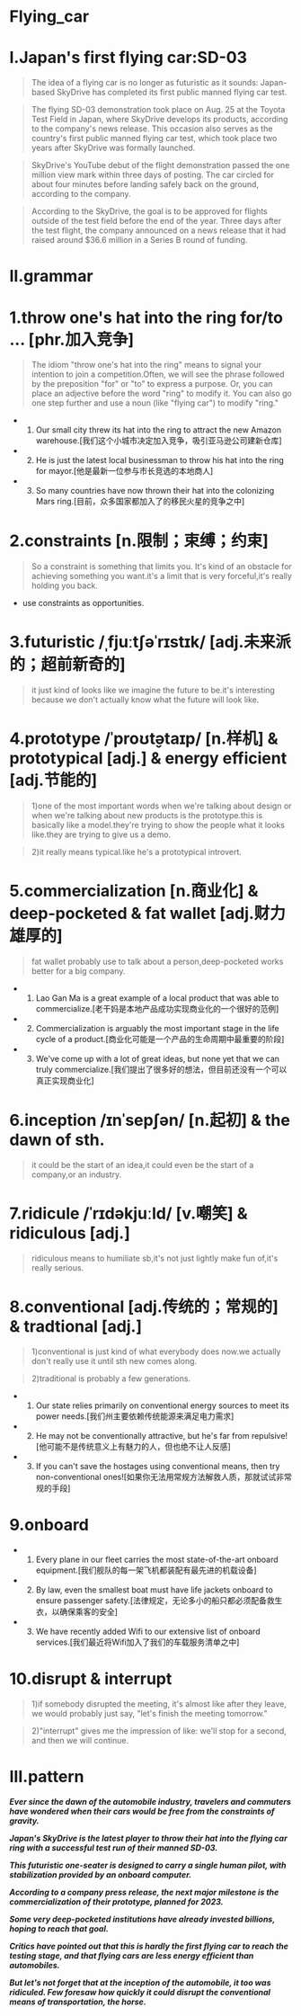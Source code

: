 # Flying_car
# I.Japan's first flying car:SD-03
> The idea of a flying car is no longer as futuristic as it sounds: Japan-based SkyDrive has completed its first public manned flying car test.

> The flying SD-03 demonstration took place on Aug. 25 at the Toyota Test Field in Japan, where SkyDrive develops its products, according to the company's news release. This occasion also serves as the country's first public manned flying car test, which took place two years after SkyDrive was formally launched.

> SkyDrive's YouTube debut of the flight demonstration passed the one million view mark within three days of posting. The car circled for about four minutes before landing safely back on the ground, according to the company.

> According to the SkyDrive, the goal is to be approved for flights outside of the test field before the end of the year. Three days after the test flight, the company announced on a news release that it had raised around $36.6 million in a Series B round of funding.

# II.grammar
# 1.throw one's hat into the ring for/to ... [phr.加入竞争]
> The idiom "throw one's hat into the ring" means to signal your intention to join a competition.Often, we will see the phrase followed by the preposition "for" or "to" to express a purpose. Or, you can place an adjective before the word "ring" to modify it. You can also go one step further and use a noun (like "flying
car") to modify "ring."

- 1. Our small city threw its hat into the ring to attract the new Amazon warehouse.[我们这个小城市决定加入竞争，吸引亚马逊公司建新仓库]

- 2. He is just the latest local businessman to throw his hat into the ring for mayor.[他是最新一位参与市长竞选的本地商人]

- 3. So many countries have now thrown their hat into the colonizing Mars ring.[目前，众多国家都加入了的移民火星的竞争之中]

# 2.constraints [n.限制；束缚；约束]
> So a constraint is something that limits you. It's kind of an obstacle for achieving something you want.it's a limit that is very forceful,it's really holding you back.

- use constraints as opportunities.

# 3.futuristic /ˌfjuːtʃəˈrɪstɪk/ [adj.未来派的；超前新奇的] 
> it just kind of looks like we imagine the future to be.it's interesting because we don't actually know what the future will look like.

# 4.prototype /ˈproʊt̬ətaɪp/ [n.样机] & prototypical [adj.] & energy efficient [adj.节能的]
> 1)one of the most important words when we're talking about design or when we're talking about new products is the prototype.this is basically like a model.they're trying to show the people what it looks like.they are trying to give us a demo.

> 2)it really means typical.like he's a prototypical introvert.

# 5.commercialization [n.商业化] & deep-pocketed & fat wallet [adj.财力雄厚的]
> fat wallet probably use to talk about a person,deep-pocketed works better for a big company.

- 1. Lao Gan Ma is a great example of a local product that was able to commercialize.[老干妈是本地产品成功实现商业化的一个很好的范例]

- 2. Commercialization is arguably the most important stage in the life cycle of a product.[商业化可能是一个产品的生命周期中最重要的阶段]

- 3. We've come up with a lot of great ideas, but none yet that we can truly commercialize.[我们提出了很多好的想法，但目前还没有一个可以真正实现商业化]

# 6.inception /ɪnˈsepʃən/ [n.起初] & the dawn of sth.
> it could be the start of an idea,it could even be the start of a company,or an industry.

# 7.ridicule /ˈrɪdəkjuːld/ [v.嘲笑] & ridiculous [adj.]
> ridiculous means to humiliate sb,it's not just lightly make fun of,it's really serious.

# 8.conventional [adj.传统的；常规的] & tradtional [adj.]
> 1)conventional is just kind of what everybody does now.we actually don't really use it until sth new comes along.

> 2)traditional is probably a few generations.

- 1. Our state relies primarily on conventional energy sources to meet its power needs.[我们州主要依赖传统能源来满足电力需求]

- 2. He may not be conventionally attractive, but he's far from repulsive![他可能不是传统意义上有魅力的人，但也绝不让人反感]

- 3. If you can't save the hostages using conventional means, then try non-conventional ones![如果你无法用常规方法解救人质，那就试试非常规的手段]

# 9.onboard
- 1. Every plane in our fleet carries the most state-of-the-art onboard equipment.[我们舰队的每一架飞机都装配有最先进的机载设备]

- 2. By law, even the smallest boat must have life jackets onboard to ensure passenger safety.[法律规定，无论多小的船只都必须配备救生衣，以确保乘客的安全]

- 3. We have recently added Wifi to our extensive list of onboard services.[我们最近将Wifi加入了我们的车载服务清单之中]

# 10.disrupt & interrupt
> 1)if somebody disrupted the meeting, it's almost like after they leave, we would probably just say, "let's finish the meeting tomorrow."

> 2)"interrupt" gives me the impression of like: we'll stop for a second, and then we will continue.

# III.pattern
***Ever since the dawn of the automobile industry, travelers and commuters have wondered when their cars would be free from the constraints of gravity.***

***Japan's SkyDrive is the latest player to throw their hat into the flying car ring with a successful test run of their manned SD-03.***

***This futuristic one-seater is designed to carry a single human pilot, with stabilization provided by an onboard computer.***

***According to a company press release, the next major milestone is the commercialization of their prototype, planned for 2023.***

***Some very deep-pocketed institutions have already invested billions, hoping to reach that goal.***

***Critics have pointed out that this is hardly the first flying car to reach the testing stage, and that flying cars are less energy efficient than automobiles.***

***But let's not forget that at the inception of the automobile, it too was ridiculed. Few foresaw how quickly it could disrupt the conventional means of transportation, the horse.***










